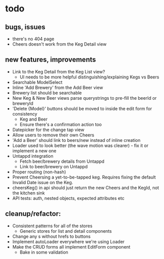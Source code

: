 # todo


## bugs, issues

- there's no 404 page
- Cheers doesn't work from the Keg Detail view


## new features, improvements

- Link to the Keg Detail from the Keg List view?
  - UI needs to be more helpful distinguishing/explaining Kegs vs Beers
- Searchable ModelSelect
- Inline 'Add Brewery' from the Add Beer view
- Brewery list should be searchable
- New Keg & New Beer views parse querystrings to pre-fill the beerId or breweryId
- 'Delete {Model}' buttons should be moved to inside the edit form for consistency
  - Keg and Beer
  - Ensure there's a confirmation action too
- Datepicker for the change tap view
- Allow users to remove their own Cheers
- 'Add a Beer' should link to beers/new instead of inline creation
- Loader used to look better (the wave motion was clearer) - fix it or implement a new one
- Untappd integration
  - Fetch beer/brewery details from Untappd
  - Link to beer/brewery on Untappd
- Proper routing (non-hash)
- Prevent Cheersing a yet-to-be-tapped keg. Requires fixing the default Invalid Date issue on the Keg.
- cheersKeg() in api should just return the new Cheers and the KegId, not the kitchen sink
- API tests: auth, nested objects, expected attributes etc

## cleanup/refactor:

- Consistent patterns for all of the stores
  - Generic stores for list and detail components
- Change any <A>s without hrefs to buttons
- Implement autoLoader everywhere we're using Loader
- Make the CRUD forms all implement EditForm component
  - Bake in some validation
